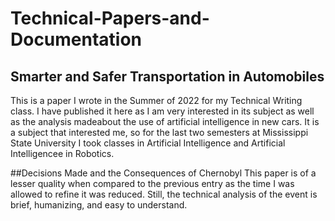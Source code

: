# Technical-Papers-and-Documentation

## Smarter and Safer Transportation in Automobiles
  This is a paper I wrote in the Summer of 2022 for my Technical
  Writing class. I have published it here as I am very interested
  in its subject as well as the analysis madeabout the use of 
  artificial intelligence in new cars. It is a subject that 
  interested me, so for the last two semesters at 
  Mississippi State University I took classes in Artificial
  Intelligence and Artificial Intelligencee in Robotics. 
 
##Decisions Made and the Consequences of Chernobyl
  This paper is of a lesser quality when compared to the previous 
  entry as the time I was allowed to refine it was reduced. Still, 
  the technical analysis of the event is brief, humanizing, and easy 
  to understand. 
